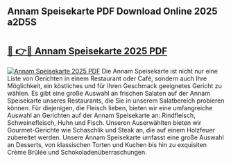## Annam Speisekarte PDF Download Online 2025 a2D5S

# <h2><a href="http://gc7i7m.nevu.top/?p=Annam+Speisekarte">🔗 👉🔴 Annam Speisekarte 2025 PDF</a></h2>

[![Annam Speisekarte 2025 PDF](https://i.imgur.com/dBaPXMq.png)](http://gc7i7m.nevu.top/?p=Annam+Speisekarte)
Die Annam Speisekarte ist nicht nur eine Liste von Gerichten in einem Restaurant oder Café, sondern auch Ihre Möglichkeit, ein köstliches und für Ihren Geschmack geeignetes Gericht zu wählen. Es gibt eine große Auswahl an frischen Salaten auf der Annam Speisekarte unseres Restaurants, die Sie in unserem Salatbereich probieren können. Für diejenigen, die Fleisch lieben, bieten wir eine umfangreiche Auswahl an Gerichten auf der Annam Speisekarte an: Rindfleisch, Schweinefleisch, Huhn und Fisch. Unseren Auserwählten bieten wir Gourmet-Gerichte wie Schaschlik und Steak an, die auf einem Holzfeuer zubereitet werden. Unsere Annam Speisekarte umfasst eine große Auswahl an Desserts, von klassischen Torten und Kuchen bis hin zu exquisiten Crème Brûlée und Schokoladenüberraschungen.

